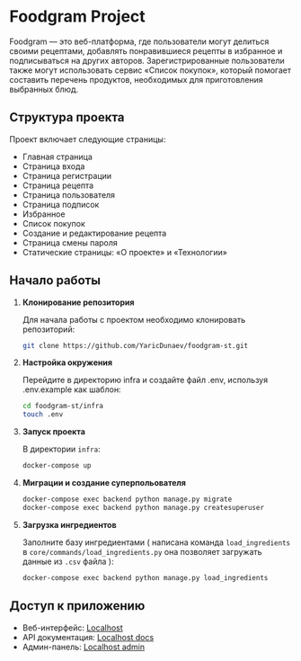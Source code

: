 # Foodgram Project

Foodgram — это веб-платформа, где пользователи могут делиться своими рецептами, добавлять понравившиеся рецепты в избранное и подписываться на других авторов. Зарегистрированные пользователи также могут использовать сервис «Список покупок», который помогает составить перечень продуктов, необходимых для приготовления выбранных блюд.

## Структура проекта

Проект включает следующие страницы:
- Главная страница
- Страница входа
- Страница регистрации
- Страница рецепта
- Страница пользователя
- Страница подписок
- Избранное
- Список покупок
- Создание и редактирование рецепта
- Страница смены пароля
- Статические страницы: «О проекте» и «Технологии»

## Начало работы

1. **Клонирование репозитория**

   Для начала работы с проектом необходимо клонировать репозиторий:

   ```bash
   git clone https://github.com/YaricDunaev/foodgram-st.git
   ```

2. **Настройка окружения**

   Перейдите в директорию infra и создайте файл .env, используя .env.example как шаблон:

   ```bash
   cd foodgram-st/infra
   touch .env
   ```

3. **Запуск проекта**

   В директории `infra`:

   ```bash
   docker-compose up
   ```

4. **Миграции и создание суперпольователя**

   ```bash
   docker-compose exec backend python manage.py migrate
   docker-compose exec backend python manage.py createsuperuser
   ```

5. **Загрузка ингредиентов**

   Заполните базу ингредиентами ( написана команда `load_ingredients` в `core/commands/load_ingredients.py` она позволяет загружать данные из `.csv` файла ):
   
   ```bash
   docker-compose exec backend python manage.py load_ingredients
   ```
## Доступ к приложению

- Веб-интерфейс: [Localhost](http://localhost/)
- API документация: [Localhost docs](http://localhost/api/docs/)
- Админ-панель: [Localhost admin](http://localhost/admin/)
